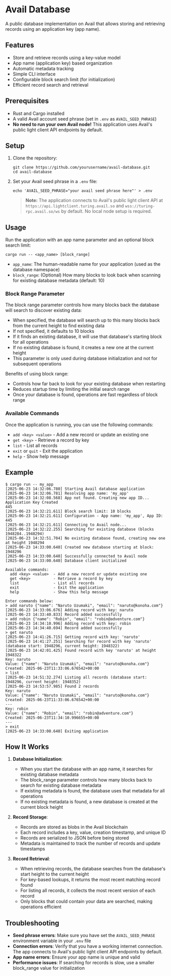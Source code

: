 # Avail Database

A public database implementation on Avail that allows storing and retrieving records using an application key (app name).

## Features

- Store and retrieve records using a key-value model
- App name (application key) based organization
- Automatic metadata tracking
- Simple CLI interface
- Configurable block search limit (for initialization)
- Efficient record search and retrieval

## Prerequisites

- Rust and Cargo installed
- A valid Avail account seed phrase (set in `.env` as `AVAIL_SEED_PHRASE`)
- **No need to run your own Avail node!** This application uses Avail's public light client API endpoints by default.

## Setup

1. Clone the repository:
   ```
   git clone https://github.com/yourusername/avail-database.git
   cd avail-database
   ```

2. Set your Avail seed phrase in a `.env` file:
   ```
   echo 'AVAIL_SEED_PHRASE="your avail seed phrase here"' > .env
   ```

   > **Note:** The application connects to Avail's public light client API at `https://api.lightclient.turing.avail.so` and `wss://turing-rpc.avail.so/ws` by default. No local node setup is required.

## Usage

Run the application with an app name parameter and an optional block search limit:

```
cargo run -- <app_name> [block_range]
```

- `app_name`: The human-readable name for your application (used as the database namespace)
- `block_range`: (Optional) How many blocks to look back when scanning for existing database metadata (default: 10)

### Block Range Parameter

The block range parameter controls how many blocks back the database will search to discover existing data:

- When specified, the database will search up to this many blocks back from the current height to find existing data
- If not specified, it defaults to 10 blocks
- If it finds an existing database, it will use that database's starting block for all operations
- If no existing database is found, it creates a new one at the current height
- This parameter is only used during database initialization and not for subsequent operations

Benefits of using block range:
- Controls how far back to look for your existing database when restarting
- Reduces startup time by limiting the initial search range
- Once your database is found, operations are fast regardless of block range

### Available Commands

Once the application is running, you can use the following commands:

- `add <key> <value>` - Add a new record or update an existing one
- `get <key>` - Retrieve a record by key
- `list` - List all records
- `exit` or `quit` - Exit the application
- `help` - Show help message

## Example

```
$ cargo run -- my_app
[2025-06-23 14:32:06.780] Starting Avail database application
[2025-06-23 14:32:06.781] Resolving app name: 'my_app'
[2025-06-23 14:32:08.568] App not found. Creating new app ID...
Application Key Created
445
[2025-06-23 14:32:21.611] Block search limit: 10 blocks
[2025-06-23 14:32:21.611] Configuration - App name: 'my_app', App ID: 445
[2025-06-23 14:32:21.611] Connecting to Avail node...
[2025-06-23 14:32:22.255] Searching for existing database (blocks 1948284..1948294)
[2025-06-23 14:32:51.704] No existing database found, creating new one at height 1948294
[2025-06-23 14:33:00.640] Created new database starting at block: 1948296
[2025-06-23 14:33:00.640] Successfully connected to Avail node
[2025-06-23 14:33:00.640] Database client initialized

Available commands:
  add <key> <value>  - Add a new record or update existing one
  get <key>          - Retrieve a record by key
  list               - List all records
  exit               - Exit the application
  help               - Show this help message

Enter commands below:
> add naruto {"name": "Naruto Uzumaki", "email": "naruto@konoha.com"}
[2025-06-23 14:33:06.676] Adding record with key: naruto
[2025-06-23 14:33:40.833] Record added successfully
> add robin {"name": "Robin", "email": "robin@adventure.com"}
[2025-06-23 14:34:10.996] Adding record with key: robin
[2025-06-23 14:34:40.694] Record added successfully
> get naruto
[2025-06-23 14:41:26.715] Getting record with key: 'naruto'
[2025-06-23 14:41:27.251] Searching for record with key 'naruto' (database start: 1948296, current height: 1948322)
[2025-06-23 14:42:01.425] Found record with key 'naruto' at height 1948322
Key: naruto
Value: {"name": "Naruto Uzumaki", "email": "naruto@konoha.com"}
Created: 2025-06-23T11:33:06.676542+00:00
> list
[2025-06-23 14:51:32.274] Listing all records (database start: 1948296, current height: 1948352)
[2025-06-23 14:53:57.985] Found 2 records
Key: naruto
Value: {"name": "Naruto Uzumaki", "email": "naruto@konoha.com"}
Created: 2025-06-23T11:33:06.676542+00:00
---
Key: robin
Value: {"name": "Robin", "email": "robin@adventure.com"}
Created: 2025-06-23T11:34:10.996655+00:00
---
> exit
[2025-06-23 14:33:00.640] Exiting application
```

## How It Works

1. **Database Initialization**:
   - When you start the database with an app name, it searches for existing database metadata
   - The block_range parameter controls how many blocks back to search for existing database metadata
   - If existing metadata is found, the database uses that metadata for all operations
   - If no existing metadata is found, a new database is created at the current block height

2. **Record Storage**:
   - Records are stored as blobs in the Avail blockchain
   - Each record includes a key, value, creation timestamp, and unique ID
   - Records are serialized to JSON before being stored
   - Metadata is maintained to track the number of records and update timestamps

3. **Record Retrieval**:
   - When retrieving records, the database searches from the database's start height to the current height
   - For key-based lookups, it returns the most recent matching record found
   - For listing all records, it collects the most recent version of each record
   - Only blocks that could contain your data are searched, making operations efficient

## Troubleshooting

- **Seed phrase errors**: Make sure you have set the `AVAIL_SEED_PHRASE` environment variable in your `.env` file
- **Connection errors**: Verify that you have a working internet connection. The app connects to Avail's public light client API endpoints by default.
- **App name errors**: Ensure your app name is unique and valid
- **Performance issues**: If searching for records is slow, use a smaller block_range value for initialization